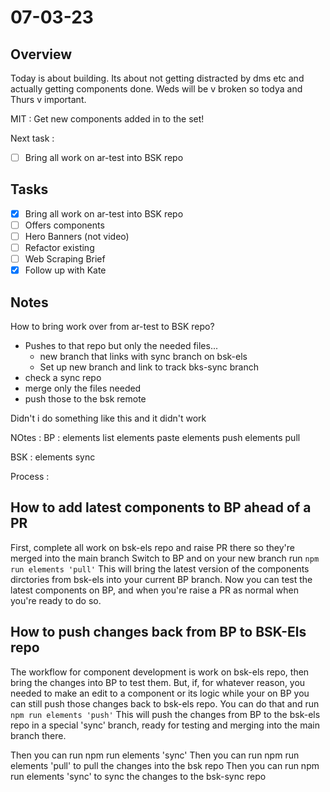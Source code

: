 # 07-03-23

## Overview

Today is about building. Its about not getting distracted by dms etc and actually getting components done. Weds will be v broken so todya and Thurs v important.

MIT :
Get new components added in to the set!

Next task :
- [ ] Bring all work on ar-test into BSK repo

## Tasks
- [x] Bring all work on ar-test into BSK repo
- [ ] Offers components
- [ ] Hero Banners (not video)
- [ ] Refactor existing
- [ ] Web Scraping Brief
- [x] Follow up with Kate

## Notes

How to bring work over from ar-test to BSK repo?
- Pushes to that repo but only the needed files...
    - new branch that links with sync branch on bsk-els
    - Set up new branch and link to track bks-sync branch
- check a sync repo
- merge only the files needed
- push those to the bsk remote

Didn't i do something like this and it didn't work


NOtes :
BP :
elements list
elements paste
elements push
elements pull


BSK :
elements sync

Process :

## How to add latest components to BP ahead of a PR
First, complete all work on bsk-els repo and raise PR there so they're merged into the main branch
Switch to BP and on your new branch run `npm run elements 'pull'`
This will bring the latest version of the components dirctories from bsk-els into your current BP branch.
Now you can test the latest components on BP, and when you're raise a PR as normal when you're ready to do so.

## How to push changes back from BP to BSK-Els repo
The workflow for component development is work on bsk-els repo, then bring the changes into BP to test them.
But, if, for whatever reason, you needed to make an edit to a component or its logic while your on BP you can still push those changes back to bsk-els repo.
You can do that and run `npm run elements 'push'`
This will push the changes from BP to the bsk-els repo in a special 'sync' branch, ready for testing and merging into the main branch there.


Then you can run npm run elements 'sync'
Then you can run npm run elements 'pull' to pull the changes into the bsk repo
Then you can run npm run elements 'sync' to sync the changes to the bsk-sync repo
